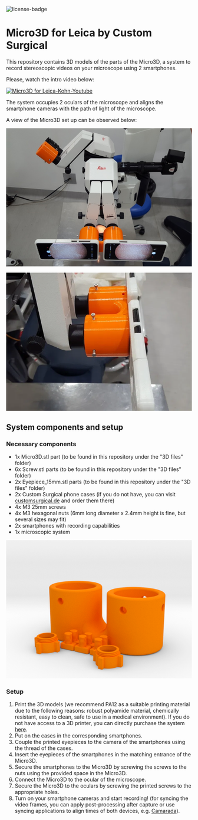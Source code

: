 ![license-badge](https://img.shields.io/github/license/borja-sc/micro3d-customsurgical?style=plastic)

# Micro3D for Leica by Custom Surgical

This repository contains 3D models of the parts of the Micro3D, a system to record stereoscopic videos on your microscope using 2 smartphones.

Please, watch the intro video below:

[![Micro3D for Leica-Kohn-Youtube](http://img.youtube.com/vi/jfu3Pc1J6X4/0.jpg)](http://www.youtube.com/watch?v=jfu3Pc1J6X4 "Youtube: Dr. Kohn's demonstration")

The system occupies 2 oculars of the microscope and aligns the smartphone cameras with the path of light of the microscope.

A view of the Micro3D set up can be observed below:

![Micro3D for Leica recording](./imgs/Micro3D-Kit-for-Leica-Microscopes-1.jpg)

![Close-up of Micro3D for Leica](./imgs/Micro3D-Kit-for-Leica-Microscopes-side-view.webp)

## System components and setup

### Necessary components

- 1x Micro3D.stl part (to be found in this repository under the "3D files" folder)
- 6x Screw.stl parts (to be found in this repository under the "3D files" folder)
- 2x Eyepiece_15mm.stl parts (to be found in this repository under the "3D files" folder)
- 2x Custom Surgical phone cases (if you do not have, you can visit [customsurgical.de](https://customsurgical.de) and order them there)
- 4x M3 25mm screws
- 4x M3 hexagonal nuts (6mm long diameter x 2.4mm height is fine, but several sizes may fit)
- 2x smartphones with recording capabilities
- 1x microscopic system


![Render of Micro3D for Leica](./imgs/Micro3D-Kit-for-Leica-Microscopes-3D-render-1.png)


### Setup

1. Print the 3D models (we recommend PA12 as a suitable printing material due to the following reasons: robust polyamide material, chemically resistant, easy to clean, safe to use in a medical environment). If you do not have access to a 3D printer, you can directly purchase the system [here](https://www.shapeways.com/product/46XMPAFUX/micro-3d-kit?key=8d41ec2f12a772ee70367936245ed9c5).
2. Put on the cases in the corresponding smartphones.
3. Couple the printed eyepieces to the camera of the smartphones using the thread of the cases.
4. Insert the eyepieces of the smartphones in the matching entrance of the Micro3D.
5. Secure the smartphones to the Micro3D by screwing the screws to the nuts using the provided space in the Micro3D.
6. Connect the Micro3D to the ocular of the microscope.
7. Secure the Micro3D to the oculars by screwing the printed screws to the appropriate holes.
8. Turn on your smartphone cameras and start recording! (for syncing the video frames, you can apply post-processing after capture or use syncing applications to align times of both devices, e.g. [Camarada](https://play.google.com/store/apps/details?id=com.aimfire.camarada)).
